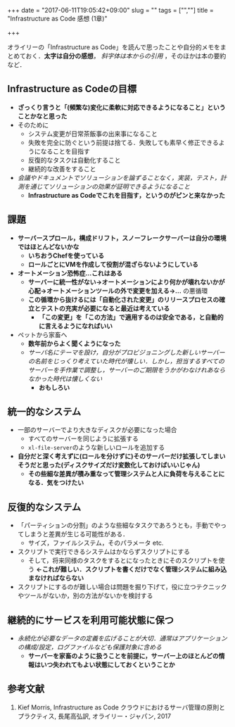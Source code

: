 +++
date = "2017-06-11T19:05:42+09:00"
slug = ""
tags = ["",""]
title = "Infrastructure as Code 感想 (1章)"

+++

オライリーの「Infrastructure as Code」を読んで思ったことや自分的メモをまとめておく．**太字は自分の感想**， _斜字体は本からの引用_ ，そのほかは本の要約など．

## Infrastructure as Codeの目標
* **ざっくり言うと「(頻繁な)変化に柔軟に対応できるようになること」ということかなと思った**
* そのために
    * システム変更が日常茶飯事の出来事になること
    * 失敗を完全に防ぐという前提は捨てる．失敗しても素早く修正できるようになることを目指す
    * 反復的なタスクは自動化すること
    * 継続的な改善をすること
* _会議やドキュメントでソリューションを論ずることなく，実装，テスト，計測を通じてソリューションの効果が証明できるようになること_
    * **Infrastructure as Codeでこれを目指す，というのがピンと来なかった**

## 課題
* **サーバースプロール，構成ドリフト，スノーフレークサーバーは自分の環境ではほとんどないかな**
    * **いちおうChefを使っている**
    * **ロールごとにVMを作成して役割が混ざらないようにしている**
* **オートメーション恐怖症…これはある**
    * **サーバーに統一性がない→オートメーションにより何かが壊れないかが心配→オートメーションツールの外で変更を加える→…** の悪循環
    * **この循環から抜けるには「自動化された変更」のリリースプロセスの確立とテストの充実が必要になると最近は考えている**
        * **「この変更」を「この方法」で適用するのは安全である，と自動的に言えるようになればいい**
* ペットから家畜へ
    * **数年前からよく聞くようになった**
    * _サーバ名にテーマを設け，自分がプロビジョニングした新しいサーバーの名前をじっくり考えていた時代が懐しい．しかし，担当するすべてのサーバーを手作業で調整し，サーバーのご期限をうかがわなけれあならなかった時代は懐しくない_
        * **おもしろい**

## 統一的なシステム
* 一部のサーバーでより大きなディスクが必要になった場合
    * すべてのサーバーを同じように拡張する
    * `xl-file-server`のような新しいロールを追加する
* **自分だと深く考えずに(ロールを分けずに)そのサーバーだけ拡張してしまいそうだと思った(ディスクサイズだけ変数化しておけばいいじゃん)**
    * **その些細な差異が積み重なって管理システムと人に負荷を与えることになる．気をつけたい**

## 反復的なシステム
* 「パーティションの分割」のような些細なタスクであろうとも，手動でやってしまうと差異が生じる可能性がある．
    * サイズ，ファイルシステム，そのパラメータ etc.
* スクリプトで実行できるシステムはかならずスクリプトにする
    * そして，将来同様のタスクをするとになったときにそのスクリプトを使う **←これが難しい．スクリプトを書くだけでなく管理システムに組み込まなければならない**
* スクリプトにするのが難しい場合は問題を掘り下げて，役に立つテクニックやツールがないか，別の方法がないかを検討する

## 継続的にサービスを利用可能状態に保つ
* _永続化が必要なデータの定義を広げることが大切．通常はアプリケーションの構成/設定，ログファイルなども保護対象に含める_
    * **サーバーを家畜のように扱うことを前提に，サーバー上のほとんどの情報はいつ失われてもよい状態にしておくということか**

## 参考文献
1. Kief Morris, Infrastructure as Code クラウドにおけるサーバ管理の原則とプラクティス, 長尾高弘訳, オライリー・ジャパン, 2017
